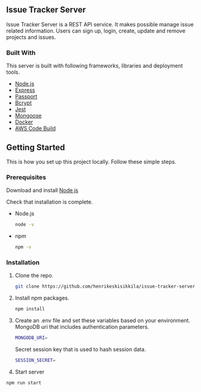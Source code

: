 ## Issue Tracker Server

Issue Tracker Server is a REST API service. It makes possible manage issue related
information. Users can sign up, login, create, update and remove projects and issues.

### Built With

This server is built with following frameworks, libraries and deployment tools.

* [Node.js](https://nodejs.org/en/)
* [Express](https://expressjs.com/)
* [Passport](https://www.passportjs.org/)
* [Bcrypt](https://github.com/kelektiv/node.bcrypt.js#readme)
* [Jest](https://jestjs.io/)
* [Mongoose](https://mongoosejs.com/)
* [Docker](https://www.docker.com/)
* [AWS Code Build](https://aws.amazon.com/codebuild/)

## Getting Started

This is how you set up this project locally. Follow these simple steps.

### Prerequisites

Download and install [Node.js](https://nodejs.org/en/download/)

Check that installation is complete.

* Node.js
  ```sh
  node -v
  ```

* npm
  ```sh
  npm -v
  ```

### Installation

1. Clone the repo.
   ```sh
   git clone https://github.com/henrikeskisikkila/issue-tracker-server.git
   ```
2. Install npm packages.
   ```sh
   npm install
   ```
3. Create an .env file and set these variables based on your environment.
   MongoDB uri that includes authentication parameters.
   ```sh
   MONGODB_URI=
   ```
   Secret session key that is used to hash session data.
   ```sh
   SESSION_SECRET=
   ```
4. Start server
  ```sh
  npm run start
  ```